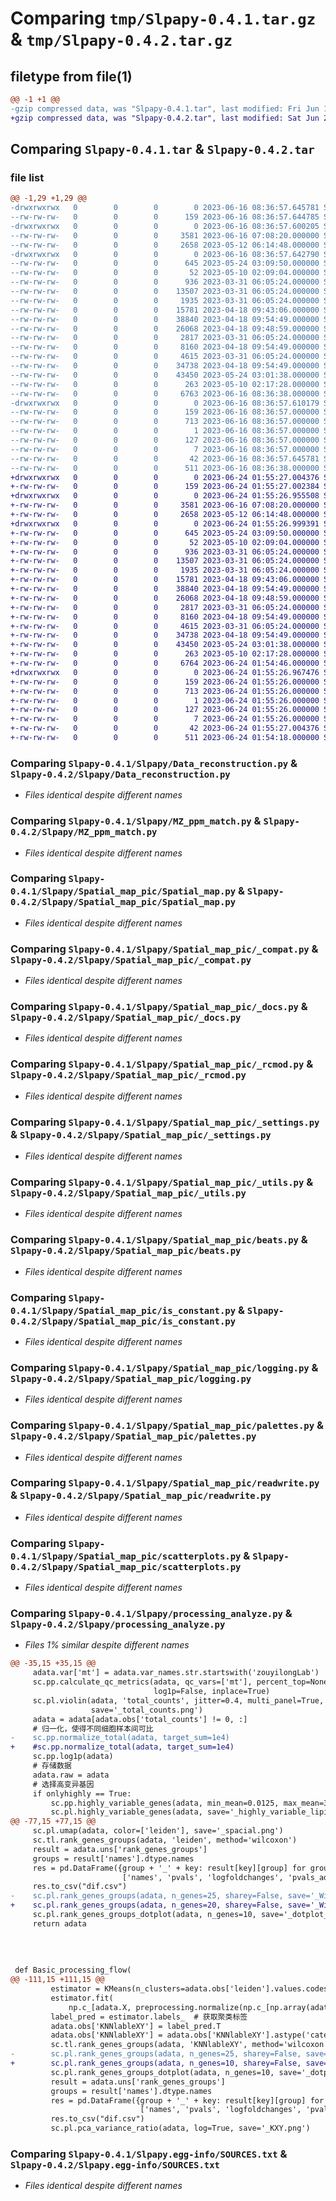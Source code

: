 # Comparing `tmp/Slpapy-0.4.1.tar.gz` & `tmp/Slpapy-0.4.2.tar.gz`

## filetype from file(1)

```diff
@@ -1 +1 @@
-gzip compressed data, was "Slpapy-0.4.1.tar", last modified: Fri Jun 16 08:36:57 2023, max compression
+gzip compressed data, was "Slpapy-0.4.2.tar", last modified: Sat Jun 24 01:55:27 2023, max compression
```

## Comparing `Slpapy-0.4.1.tar` & `Slpapy-0.4.2.tar`

### file list

```diff
@@ -1,29 +1,29 @@
-drwxrwxrwx   0        0        0        0 2023-06-16 08:36:57.645781 Slpapy-0.4.1/
--rw-rw-rw-   0        0        0      159 2023-06-16 08:36:57.644785 Slpapy-0.4.1/PKG-INFO
-drwxrwxrwx   0        0        0        0 2023-06-16 08:36:57.600205 Slpapy-0.4.1/Slpapy/
--rw-rw-rw-   0        0        0     3581 2023-06-16 07:08:20.000000 Slpapy-0.4.1/Slpapy/Data_reconstruction.py
--rw-rw-rw-   0        0        0     2658 2023-05-12 06:14:48.000000 Slpapy-0.4.1/Slpapy/MZ_ppm_match.py
-drwxrwxrwx   0        0        0        0 2023-06-16 08:36:57.642790 Slpapy-0.4.1/Slpapy/Spatial_map_pic/
--rw-rw-rw-   0        0        0      645 2023-05-24 03:09:50.000000 Slpapy-0.4.1/Slpapy/Spatial_map_pic/Spatial_map.py
--rw-rw-rw-   0        0        0       52 2023-05-10 02:09:04.000000 Slpapy-0.4.1/Slpapy/Spatial_map_pic/__init__.py
--rw-rw-rw-   0        0        0      936 2023-03-31 06:05:24.000000 Slpapy-0.4.1/Slpapy/Spatial_map_pic/_compat.py
--rw-rw-rw-   0        0        0    13507 2023-03-31 06:05:24.000000 Slpapy-0.4.1/Slpapy/Spatial_map_pic/_docs.py
--rw-rw-rw-   0        0        0     1935 2023-03-31 06:05:24.000000 Slpapy-0.4.1/Slpapy/Spatial_map_pic/_rcmod.py
--rw-rw-rw-   0        0        0    15781 2023-04-18 09:43:06.000000 Slpapy-0.4.1/Slpapy/Spatial_map_pic/_settings.py
--rw-rw-rw-   0        0        0    38840 2023-04-18 09:54:49.000000 Slpapy-0.4.1/Slpapy/Spatial_map_pic/_utils.py
--rw-rw-rw-   0        0        0    26068 2023-04-18 09:48:59.000000 Slpapy-0.4.1/Slpapy/Spatial_map_pic/beats.py
--rw-rw-rw-   0        0        0     2817 2023-03-31 06:05:24.000000 Slpapy-0.4.1/Slpapy/Spatial_map_pic/is_constant.py
--rw-rw-rw-   0        0        0     8160 2023-04-18 09:54:49.000000 Slpapy-0.4.1/Slpapy/Spatial_map_pic/logging.py
--rw-rw-rw-   0        0        0     4615 2023-03-31 06:05:24.000000 Slpapy-0.4.1/Slpapy/Spatial_map_pic/palettes.py
--rw-rw-rw-   0        0        0    34738 2023-04-18 09:54:49.000000 Slpapy-0.4.1/Slpapy/Spatial_map_pic/readwrite.py
--rw-rw-rw-   0        0        0    43450 2023-05-24 03:01:38.000000 Slpapy-0.4.1/Slpapy/Spatial_map_pic/scatterplots.py
--rw-rw-rw-   0        0        0      263 2023-05-10 02:17:28.000000 Slpapy-0.4.1/Slpapy/__init__.py
--rw-rw-rw-   0        0        0     6763 2023-06-16 08:36:38.000000 Slpapy-0.4.1/Slpapy/processing_analyze.py
-drwxrwxrwx   0        0        0        0 2023-06-16 08:36:57.610179 Slpapy-0.4.1/Slpapy.egg-info/
--rw-rw-rw-   0        0        0      159 2023-06-16 08:36:57.000000 Slpapy-0.4.1/Slpapy.egg-info/PKG-INFO
--rw-rw-rw-   0        0        0      713 2023-06-16 08:36:57.000000 Slpapy-0.4.1/Slpapy.egg-info/SOURCES.txt
--rw-rw-rw-   0        0        0        1 2023-06-16 08:36:57.000000 Slpapy-0.4.1/Slpapy.egg-info/dependency_links.txt
--rw-rw-rw-   0        0        0      127 2023-06-16 08:36:57.000000 Slpapy-0.4.1/Slpapy.egg-info/requires.txt
--rw-rw-rw-   0        0        0        7 2023-06-16 08:36:57.000000 Slpapy-0.4.1/Slpapy.egg-info/top_level.txt
--rw-rw-rw-   0        0        0       42 2023-06-16 08:36:57.645781 Slpapy-0.4.1/setup.cfg
--rw-rw-rw-   0        0        0      511 2023-06-16 08:36:38.000000 Slpapy-0.4.1/setup.py
+drwxrwxrwx   0        0        0        0 2023-06-24 01:55:27.004376 Slpapy-0.4.2/
+-rw-rw-rw-   0        0        0      159 2023-06-24 01:55:27.002384 Slpapy-0.4.2/PKG-INFO
+drwxrwxrwx   0        0        0        0 2023-06-24 01:55:26.955508 Slpapy-0.4.2/Slpapy/
+-rw-rw-rw-   0        0        0     3581 2023-06-16 07:08:20.000000 Slpapy-0.4.2/Slpapy/Data_reconstruction.py
+-rw-rw-rw-   0        0        0     2658 2023-05-12 06:14:48.000000 Slpapy-0.4.2/Slpapy/MZ_ppm_match.py
+drwxrwxrwx   0        0        0        0 2023-06-24 01:55:26.999391 Slpapy-0.4.2/Slpapy/Spatial_map_pic/
+-rw-rw-rw-   0        0        0      645 2023-05-24 03:09:50.000000 Slpapy-0.4.2/Slpapy/Spatial_map_pic/Spatial_map.py
+-rw-rw-rw-   0        0        0       52 2023-05-10 02:09:04.000000 Slpapy-0.4.2/Slpapy/Spatial_map_pic/__init__.py
+-rw-rw-rw-   0        0        0      936 2023-03-31 06:05:24.000000 Slpapy-0.4.2/Slpapy/Spatial_map_pic/_compat.py
+-rw-rw-rw-   0        0        0    13507 2023-03-31 06:05:24.000000 Slpapy-0.4.2/Slpapy/Spatial_map_pic/_docs.py
+-rw-rw-rw-   0        0        0     1935 2023-03-31 06:05:24.000000 Slpapy-0.4.2/Slpapy/Spatial_map_pic/_rcmod.py
+-rw-rw-rw-   0        0        0    15781 2023-04-18 09:43:06.000000 Slpapy-0.4.2/Slpapy/Spatial_map_pic/_settings.py
+-rw-rw-rw-   0        0        0    38840 2023-04-18 09:54:49.000000 Slpapy-0.4.2/Slpapy/Spatial_map_pic/_utils.py
+-rw-rw-rw-   0        0        0    26068 2023-04-18 09:48:59.000000 Slpapy-0.4.2/Slpapy/Spatial_map_pic/beats.py
+-rw-rw-rw-   0        0        0     2817 2023-03-31 06:05:24.000000 Slpapy-0.4.2/Slpapy/Spatial_map_pic/is_constant.py
+-rw-rw-rw-   0        0        0     8160 2023-04-18 09:54:49.000000 Slpapy-0.4.2/Slpapy/Spatial_map_pic/logging.py
+-rw-rw-rw-   0        0        0     4615 2023-03-31 06:05:24.000000 Slpapy-0.4.2/Slpapy/Spatial_map_pic/palettes.py
+-rw-rw-rw-   0        0        0    34738 2023-04-18 09:54:49.000000 Slpapy-0.4.2/Slpapy/Spatial_map_pic/readwrite.py
+-rw-rw-rw-   0        0        0    43450 2023-05-24 03:01:38.000000 Slpapy-0.4.2/Slpapy/Spatial_map_pic/scatterplots.py
+-rw-rw-rw-   0        0        0      263 2023-05-10 02:17:28.000000 Slpapy-0.4.2/Slpapy/__init__.py
+-rw-rw-rw-   0        0        0     6764 2023-06-24 01:54:46.000000 Slpapy-0.4.2/Slpapy/processing_analyze.py
+drwxrwxrwx   0        0        0        0 2023-06-24 01:55:26.967476 Slpapy-0.4.2/Slpapy.egg-info/
+-rw-rw-rw-   0        0        0      159 2023-06-24 01:55:26.000000 Slpapy-0.4.2/Slpapy.egg-info/PKG-INFO
+-rw-rw-rw-   0        0        0      713 2023-06-24 01:55:26.000000 Slpapy-0.4.2/Slpapy.egg-info/SOURCES.txt
+-rw-rw-rw-   0        0        0        1 2023-06-24 01:55:26.000000 Slpapy-0.4.2/Slpapy.egg-info/dependency_links.txt
+-rw-rw-rw-   0        0        0      127 2023-06-24 01:55:26.000000 Slpapy-0.4.2/Slpapy.egg-info/requires.txt
+-rw-rw-rw-   0        0        0        7 2023-06-24 01:55:26.000000 Slpapy-0.4.2/Slpapy.egg-info/top_level.txt
+-rw-rw-rw-   0        0        0       42 2023-06-24 01:55:27.004376 Slpapy-0.4.2/setup.cfg
+-rw-rw-rw-   0        0        0      511 2023-06-24 01:54:18.000000 Slpapy-0.4.2/setup.py
```

### Comparing `Slpapy-0.4.1/Slpapy/Data_reconstruction.py` & `Slpapy-0.4.2/Slpapy/Data_reconstruction.py`

 * *Files identical despite different names*

### Comparing `Slpapy-0.4.1/Slpapy/MZ_ppm_match.py` & `Slpapy-0.4.2/Slpapy/MZ_ppm_match.py`

 * *Files identical despite different names*

### Comparing `Slpapy-0.4.1/Slpapy/Spatial_map_pic/Spatial_map.py` & `Slpapy-0.4.2/Slpapy/Spatial_map_pic/Spatial_map.py`

 * *Files identical despite different names*

### Comparing `Slpapy-0.4.1/Slpapy/Spatial_map_pic/_compat.py` & `Slpapy-0.4.2/Slpapy/Spatial_map_pic/_compat.py`

 * *Files identical despite different names*

### Comparing `Slpapy-0.4.1/Slpapy/Spatial_map_pic/_docs.py` & `Slpapy-0.4.2/Slpapy/Spatial_map_pic/_docs.py`

 * *Files identical despite different names*

### Comparing `Slpapy-0.4.1/Slpapy/Spatial_map_pic/_rcmod.py` & `Slpapy-0.4.2/Slpapy/Spatial_map_pic/_rcmod.py`

 * *Files identical despite different names*

### Comparing `Slpapy-0.4.1/Slpapy/Spatial_map_pic/_settings.py` & `Slpapy-0.4.2/Slpapy/Spatial_map_pic/_settings.py`

 * *Files identical despite different names*

### Comparing `Slpapy-0.4.1/Slpapy/Spatial_map_pic/_utils.py` & `Slpapy-0.4.2/Slpapy/Spatial_map_pic/_utils.py`

 * *Files identical despite different names*

### Comparing `Slpapy-0.4.1/Slpapy/Spatial_map_pic/beats.py` & `Slpapy-0.4.2/Slpapy/Spatial_map_pic/beats.py`

 * *Files identical despite different names*

### Comparing `Slpapy-0.4.1/Slpapy/Spatial_map_pic/is_constant.py` & `Slpapy-0.4.2/Slpapy/Spatial_map_pic/is_constant.py`

 * *Files identical despite different names*

### Comparing `Slpapy-0.4.1/Slpapy/Spatial_map_pic/logging.py` & `Slpapy-0.4.2/Slpapy/Spatial_map_pic/logging.py`

 * *Files identical despite different names*

### Comparing `Slpapy-0.4.1/Slpapy/Spatial_map_pic/palettes.py` & `Slpapy-0.4.2/Slpapy/Spatial_map_pic/palettes.py`

 * *Files identical despite different names*

### Comparing `Slpapy-0.4.1/Slpapy/Spatial_map_pic/readwrite.py` & `Slpapy-0.4.2/Slpapy/Spatial_map_pic/readwrite.py`

 * *Files identical despite different names*

### Comparing `Slpapy-0.4.1/Slpapy/Spatial_map_pic/scatterplots.py` & `Slpapy-0.4.2/Slpapy/Spatial_map_pic/scatterplots.py`

 * *Files identical despite different names*

### Comparing `Slpapy-0.4.1/Slpapy/processing_analyze.py` & `Slpapy-0.4.2/Slpapy/processing_analyze.py`

 * *Files 1% similar despite different names*

```diff
@@ -35,15 +35,15 @@
     adata.var['mt'] = adata.var_names.str.startswith('zouyilongLab')  # 将线粒体基因标记为 mt
     sc.pp.calculate_qc_metrics(adata, qc_vars=['mt'], percent_top=None,
                                log1p=False, inplace=True)
     sc.pl.violin(adata, 'total_counts', jitter=0.4, multi_panel=True,
                  save='_total_counts.png')
     adata = adata[adata.obs['total_counts'] != 0, :]
     # 归一化，使得不同细胞样本间可比
-    sc.pp.normalize_total(adata, target_sum=1e4)
+    #sc.pp.normalize_total(adata, target_sum=1e4)
     sc.pp.log1p(adata)
     # 存储数据
     adata.raw = adata
     # 选择高变异基因
     if onlyhighly == True:
         sc.pp.highly_variable_genes(adata, min_mean=0.0125, max_mean=3, min_disp=0.5)
         sc.pl.highly_variable_genes(adata, save='_highly_variable_lipid.png')
@@ -77,15 +77,15 @@
     sc.pl.umap(adata, color=['leiden'], save='_spacial.png')
     sc.tl.rank_genes_groups(adata, 'leiden', method='wilcoxon')
     result = adata.uns['rank_genes_groups']
     groups = result['names'].dtype.names
     res = pd.DataFrame({group + '_' + key: result[key][group] for group in groups for key in
                         ['names', 'pvals', 'logfoldchanges', 'pvals_adj', 'scores']})
     res.to_csv("dif.csv")
-    sc.pl.rank_genes_groups(adata, n_genes=25, sharey=False, save='_Wilcoxon.png')
+    sc.pl.rank_genes_groups(adata, n_genes=20, sharey=False, save='_Wilcoxon.png')
     sc.pl.rank_genes_groups_dotplot(adata, n_genes=10, save='_dotplot_Wilcoxon.png')
     return adata
 
 
 
 
 def Basic_processing_flow(
@@ -111,15 +111,15 @@
         estimator = KMeans(n_clusters=adata.obs['leiden'].values.codes.max() + 1)  # 构造聚类器
         estimator.fit(
             np.c_[adata.X, preprocessing.normalize(np.c_[np.array(adata.obs['X']), np.array(adata.obs['Y'])])])
         label_pred = estimator.labels_  # 获取聚类标签
         adata.obs['KNNlableXY'] = label_pred.T
         adata.obs['KNNlableXY'] = adata.obs['KNNlableXY'].astype('category')
         sc.tl.rank_genes_groups(adata, 'KNNlableXY', method='wilcoxon')
-        sc.pl.rank_genes_groups(adata, n_genes=25, sharey=False, save='_KXY_Wilcoxon.png')
+        sc.pl.rank_genes_groups(adata, n_genes=10, sharey=False, save='_KXY_Wilcoxon.png')
         sc.pl.rank_genes_groups_dotplot(adata, n_genes=10, save='_dotplot_Wilcoxon.png')
         result = adata.uns['rank_genes_groups']
         groups = result['names'].dtype.names
         res = pd.DataFrame({group + '_' + key: result[key][group] for group in groups for key in
                             ['names', 'pvals', 'logfoldchanges', 'pvals_adj', 'scores']})
         res.to_csv("dif.csv")
         sc.pl.pca_variance_ratio(adata, log=True, save='_KXY.png')
```

### Comparing `Slpapy-0.4.1/Slpapy.egg-info/SOURCES.txt` & `Slpapy-0.4.2/Slpapy.egg-info/SOURCES.txt`

 * *Files identical despite different names*


